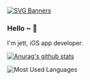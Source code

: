 [![SVG Banners](https://svg-banners.vercel.app/api?type=origin&text1=Welcom💖&width=600&height=200)](https://github.com/Akshay090/svg-banners)

### Hello ~ 👋
I'm jett, iOS app developer.

[![Anurag's github stats](https://github-readme-stats.vercel.app/api?username=developerjet&theme=tokyonight)](https://github.com/anuraghazra/github-readme-stats)

![Most Used Languages](https://github-readme-stats.vercel.app/api/top-langs/?username=developerjet&theme=dark&layout=compact)
